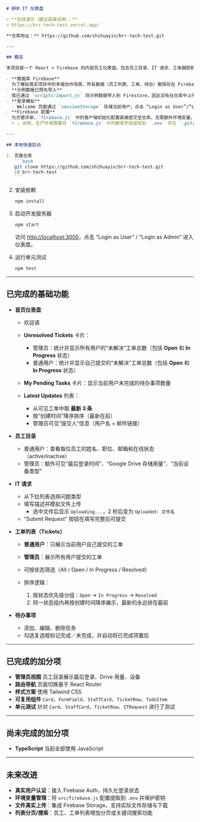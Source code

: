 ````markdown
# BRR IT 仪表盘

> **在线演示（建议直接试用）：**  
> https://brr-tech-test.vercel.app/

**仓库地址：** https://github.com/shihuayin/brr-tech-test.git

---

## 概览

本项目是一个 React + Firebase 的内部员工仪表盘。包含员工目录、IT 请求、工单跟踪和待办列表等功能。

- **数据库 Firebase**  
  为了模拟真实项目中的多端协作场景，所有数据（员工列表、工单、待办）都保存在 Firebase Firestore（实时数据库）中。这样可以跨设备、跨用户同步数据。
- **示例数据已预先导入**  
  我已通过 `scripts/import.js` 将示例数据导入到 Firestore，因此没有在仓库中上传 `serviceAccountKey.json`。
- **登录模拟**
  - Welcome 页面通过 `sessionStorage` 存储当前用户，点击 “Login as User”/“Login as Admin” 后刷新也会保留该状态。
- **Firebase 配置**  
  为方便评审，`firebase.js` 中的客户端初始化配置直接提交至仓库，无需额外环境变量。
  > ⚠️ 说明，生产环境需要将 `firebase.js` 中的敏感字段提取到 `.env` 并在 `.gitignore` 中忽略。

---

## 本地快速启动

1. 克隆仓库
   ```bash
   git clone https://github.com/shihuayin/brr-tech-test.git
   cd brr-tech-test
   ```
````

2. 安装依赖

   ```bash
   npm install
   ```

3. 启动开发服务器

   ```bash
   npm start
   ```

   访问 [http://localhost:3000](http://localhost:3000)，点击 “Login as User” / “Login as Admin” 进入仪表盘。

4. 运行单元测试

   ```bash
   npm test
   ```

---

## 已完成的基础功能

- **首页仪表盘**

  - 欢迎语
  - **Unresolved Tickets** 卡片：

    - 管理员：统计并显示所有用户的“未解决”工单总数（包括 **Open** 和 **In Progress** 状态）
    - 普通用户：统计并显示自己提交的“未解决”工单总数（包括 **Open** 和 **In Progress** 状态）

  - **My Pending Tasks** 卡片：显示当前用户未完成的待办事项数量

  - **Latest Updates** 列表：

    - 从可见工单中取 **最新 3 条**
    - 按“创建时间”降序排序（最新在前）
    - 管理员可见“提交人”信息（用户名 + 邮件链接）

- **员工目录**

  - 普通用户：查看每位员工的姓名、职位、邮箱和在线状态（active/inactive）
  - 管理员：额外可见“最后登录时间”、“Google Drive 存储用量”、“当前设备类型”

- **IT 请求**

  - 从下拉列表选择问题类型
  - 填写描述并模拟文件上传
    - 选中文件后显示 `Uploading...`，2 秒后变为 `Uploaded: 文件名`
  - “Submit Request” 按钮在填写完整后可提交

- **工单列表（Tickets）**

  - **普通用户**：只展示当前用户自己提交的工单
  - **管理员**：展示所有用户提交的工单
  - 可按状态筛选（All / Open / In Progress / Resolved）
  - 排序逻辑：

    1. 按状态优先级分组：`Open` → `In Progress` → `Resolved`
    2. 同一状态组内再按创建时间降序展示，最新的永远排在最前

- **待办事项**

  - 添加、编辑、删除任务
  - 勾选复选框标记完成／未完成，并自动将已完成项置后

---

## 已完成的加分项

- **管理员视图**
  员工目录展示最后登录、Drive 用量、设备
- **路由导航**
  页面切换基于 React Router
- **样式方案**
  使用 Tailwind CSS
- **可复用组件**
  `Card`、`FormField`、`StaffCard`、`TicketRow`、`TodoItem`
- **单元测试**
  针对 `Card`、`StaffCard`、`TicketRow`、`ITRequest` 进行了测试

---

## 尚未完成的加分项

- **TypeScript**
  当前全部使用 JavaScript

---

## 未来改进

- **真实用户认证**：接入 Firebase Auth，持久化登录状态
- **环境变量管理**：将 `src/firebase.js` 配置提取到 `.env` 并保护密钥
- **文件真实上传**：集成 Firebase Storage，支持实际文件存储与下载
- **列表分页/搜索**：员工、工单列表增加分页或关键词搜索功能

```

```
